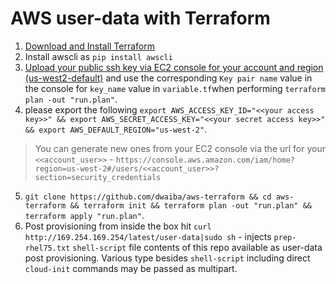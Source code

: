 # AWS user-data with Terraform

1. [Download and Install Terraform](https://www.terraform.io/downloads.html)
2. Install awscli as `pip install awscli`
3. [Upload your public ssh key via EC2 console for your account and region (us-west2-default)](https://us-west-2.console.aws.amazon.com/ec2/v2/home?region=us-west-2#KeyPairs:sort=keyName) and use the corresponding `Key pair name` value in the console for `key_name` value in `variable.tf`when performing `terraform plan -out "run.plan"`.
4. please export the following `export AWS_ACCESS_KEY_ID="<<your access key>>" && export AWS_SECRET_ACCESS_KEY="<<your secret access key>>" && export AWS_DEFAULT_REGION="us-west-2"`. 

> You can generate new ones from your EC2 console via the url for your `<<account_user>>` - `https://console.aws.amazon.com/iam/home?region=us-west-2#/users/<<account_user>>?section=security_credentials`
5. `git clone https://github.com/dwaiba/aws-terraform && cd aws-terraform && terraform init && terraform plan -out "run.plan" && terraform apply "run.plan"`. 
6. Post provisioning from inside the box hit `curl http://169.254.169.254/latest/user-data|sudo sh` - injects `prep-rhel75.txt` `shell-script` file contents of this repo available as user-data post provisioning. Various type besides `shell-script` including direct `cloud-init` commands may be passed as multipart.
